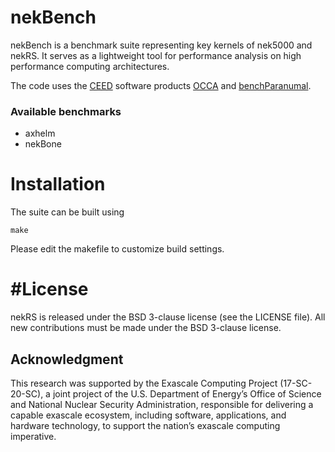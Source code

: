 # nekBench 

nekBench is a benchmark suite representing key kernels of nek5000 and nekRS.
It serves as a lightweight tool for performance analysis on high performance computing architectures. 

The code uses the [CEED](https://ceed.exascaleproject.org/) software products [OCCA](https://github.com/libocca/occa) and [benchParanumal](https://github.com/paranumal/benchparanumal). 

### Available benchmarks
* axhelm
* nekBone

# Installation

The suite can be built using 
```
make
```
Please edit the makefile to customize build settings.


# #License
nekRS is released under the BSD 3-clause license (see the LICENSE file).
All new contributions must be made under the BSD 3-clause license.

## Acknowledgment
This research was supported by the Exascale Computing Project (17-SC-20-SC),
a joint project of the U.S. Department of Energy’s Office of Science and National Nuclear Security
Administration, responsible for delivering a capable exascale ecosystem, including software,
applications, and hardware technology, to support the nation’s exascale computing imperative.
